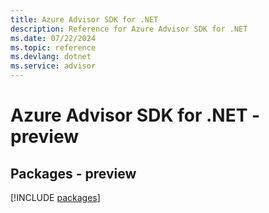 ```yaml
---
title: Azure Advisor SDK for .NET
description: Reference for Azure Advisor SDK for .NET
ms.date: 07/22/2024
ms.topic: reference
ms.devlang: dotnet
ms.service: advisor
---
```

# Azure Advisor SDK for .NET - preview
## Packages - preview
[!INCLUDE [packages](advisor-index.md)]